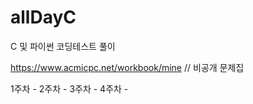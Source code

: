 # allDayC
C 및 파이썬 코딩테스트 풀이 


https://www.acmicpc.net/workbook/mine
// 비공개 문제집 

1주차 - 
2주차 -
3주차 - 
4주차 - 
